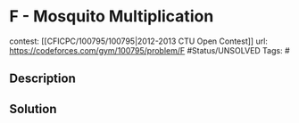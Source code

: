 # F - Mosquito Multiplication

contest: [[CFICPC/100795/100795|2012-2013 CTU Open Contest]]
url: https://codeforces.com/gym/100795/problem/F
#Status/UNSOLVED
Tags: #

## Description

## Solution

